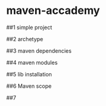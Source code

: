 # maven-accademy

##1 simple project

##2 archetype

##3 maven dependencies

##4 maven modules

##5 lib installation

##6 Maven scope

##7